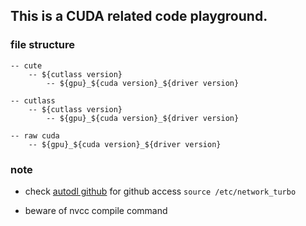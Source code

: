 ## This is a CUDA related code playground.

### file structure

```
-- cute
    -- ${cutlass version}
        -- ${gpu}_${cuda version}_${driver version}

-- cutlass
    -- ${cutlass version}
        -- ${gpu}_${cuda version}_${driver version}

-- raw cuda
    -- ${gpu}_${cuda version}_${driver version}
```

### note

- check [autodl github](https://www.autodl.com/docs/network_turbo/) for github access `source /etc/network_turbo`

- beware of nvcc compile command
